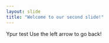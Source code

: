 ```yaml
---
layout: slide
title: "Welcome to our second slide!"
---
```

Ypur test
Use the left arrow to go back!
